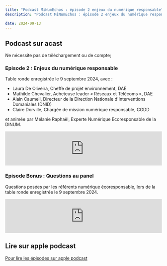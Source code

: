 ```yaml
---
title: "Podcast MiNumEchos : épisode 2 enjeux du numérique responsable"
description: "Podcast MiNumEchos : épisode 2 enjeux du numérique responsable"

date: 2024-09-13
---
```

<!-- image: /img/posts/podcast/banniere-podcast.webp -->

<!-- ![]({{ image }}) -->

## Podcast sur acast

Ne nécessite pas de téléchargement ou de compte;

### Episode 2 : Enjeux du numérique responsable

Table ronde enregistrée le 9 septembre 2024, avec :
* Laura De Oliveira, Cheffe de projet environnement, DAE
* Mathilde Chevalier, Acheteuse leader « Réseaux et Télécoms », DAE
* Alain Caumeil, Directeur de la Direction Nationale d'Interventions Domaniales (DNID)
* Claire Dorville, Chargée de mission numérique responsable, CGDD

et animée par Mélanie Raphaël, Experte Numérique Ecoresponsable de la DINUM.

<iframe src="https://shows.acast.com/minumeco-initiatives-pour-un-numerique-ecoresponsable/episodes/66e4043451960f14a80b1b5f" frameBorder="0" width="100%" height="110px" allow="autoplay"></iframe>

### Episode Bonus : Questions au panel

Questions posées par les référents numérique écoresponsable, lors de la table ronde enregistrée le 9 septembre 2024.

<iframe src="https://shows.acast.com/minumeco-initiatives-pour-un-numerique-ecoresponsable/episodes/66e40548b3f093eecc0bdedd" frameBorder="0" width="100%" height="110px" allow="autoplay"></iframe>

## Lire sur apple podcast

[Pour lire les épisodes sur apple podcast](https://podcasts.apple.com/fr/podcast/minumechos-initiatives-pour-un-num%C3%A9rique-public/id1759375669)
